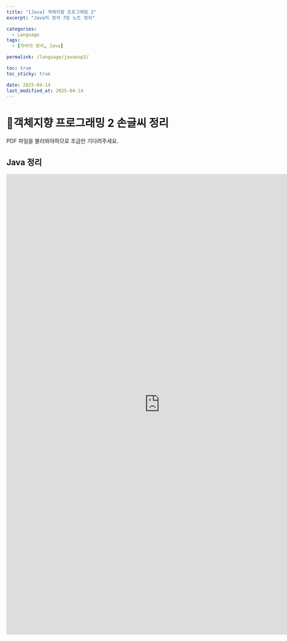 ```yaml
---
title: "[Java] 객체지향 프로그래밍 2"
excerpt: "Java의 정석 7장 노트 정리"

categories:
  - Language
tags:
  - [자바의 정석, Java]

permalink: /language/javaoop2/

toc: true
toc_sticky: true

date: 2025-04-14
last_modified_at: 2025-04-14
---
```


# 📜객체지향 프로그래밍 2 손글씨 정리

PDF 파일을 불러와야하므로 조금만 기다려주세요.


## Java 정리
<iframe src="https://1drv.ms/b/c/d1ab106aee34610f/IQTrhA8wkecTQ7t8HwwG9oPUAfYxCGql8N-9C-EZYRH1Nq0" width="800" height="1200" frameborder="0" scrolling="no"></iframe>